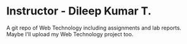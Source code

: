 # Instructor - Dileep Kumar T.
A git repo of Web Technology including assignments and lab reports. Maybe I'll upload my Web Technology project too.

